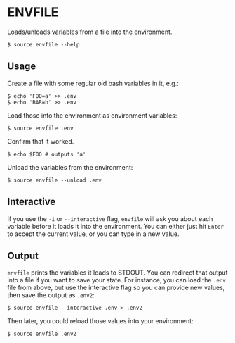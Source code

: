 ENVFILE
=======

Loads/unloads variables from a file into the environment.

    $ source envfile --help


Usage
-----

Create a file with some regular old bash variables in it, e.g.:

    $ echo 'FOO=a' >> .env
    $ echo 'BAR=b' >> .env

Load those into the environment as environment variables:

    $ source envfile .env

Confirm that it worked.

    $ echo $FOO # outputs 'a'

Unload the variables from the environment:

    $ source envfile --unload .env


Interactive
-----------

If you use the `-i` or `--interactive` flag, `envfile` will ask you
about each variable before it loads it into the environment. You can
either just hit `Enter` to accept the current value, or you can type
in a new value.


Output
------

`envfile` prints the variables it loads to STDOUT. You can redirect that
output into a file if you want to save your state. For instance, you can
load the `.env` file from above, but use the interactive flag so you can
provide new values, then save the output as `.env2`:

    $ source envfile --interactive .env > .env2

Then later, you could reload those values into your environment:

    $ source envfile .env2

